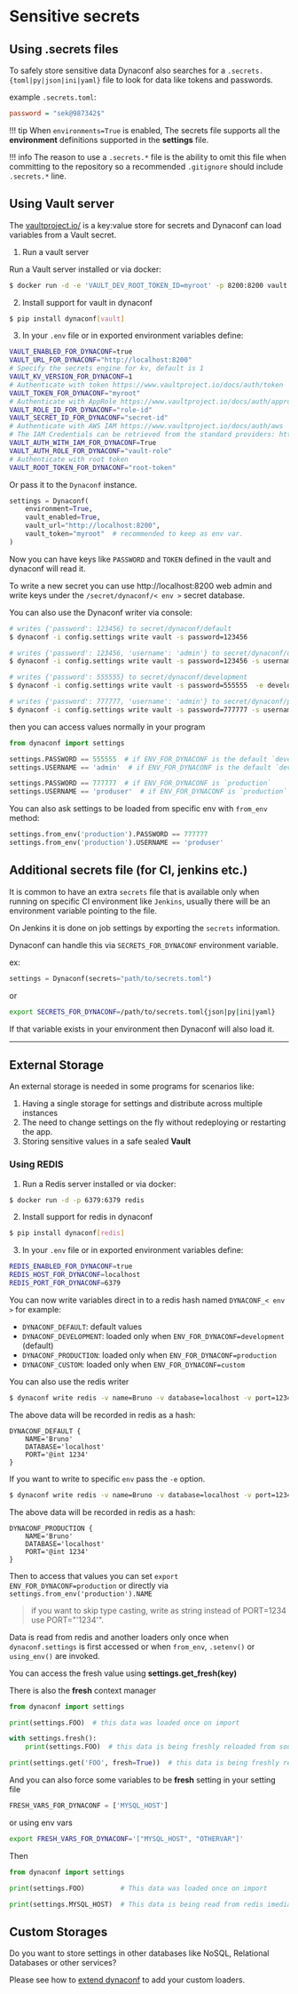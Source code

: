 # Sensitive secrets

## Using .secrets files

To safely store sensitive data Dynaconf also searches for a `.secrets.{toml|py|json|ini|yaml}` file to look for data like tokens and passwords.

example `.secrets.toml`:

```ini
password = "sek@987342$"
```

!!! tip
    When `environments=True` is enabled, The secrets file supports all the **environment** definitions supported in the **settings** file.


!!! info
    The reason to use a `.secrets.*` file is the ability to omit this file when committing to the repository so a recommended `.gitignore` should include `.secrets.*` line.

## Using Vault server

The [vaultproject.io/](https://www.vaultproject.io/) is a key:value store for secrets and Dynaconf can load
variables from a Vault secret.

1. Run a vault server

Run a Vault server installed or via docker:

```bash
$ docker run -d -e 'VAULT_DEV_ROOT_TOKEN_ID=myroot' -p 8200:8200 vault
```

2. Install support for vault in dynaconf

```bash
$ pip install dynaconf[vault]
```

3. In your `.env` file or in exported environment variables define:

```bash
VAULT_ENABLED_FOR_DYNACONF=true
VAULT_URL_FOR_DYNACONF="http://localhost:8200"
# Specify the secrets engine for kv, default is 1
VAULT_KV_VERSION_FOR_DYNACONF=1
# Authenticate with token https://www.vaultproject.io/docs/auth/token
VAULT_TOKEN_FOR_DYNACONF="myroot"
# Authenticate with AppRole https://www.vaultproject.io/docs/auth/approle
VAULT_ROLE_ID_FOR_DYNACONF="role-id"
VAULT_SECRET_ID_FOR_DYNACONF="secret-id"
# Authenticate with AWS IAM https://www.vaultproject.io/docs/auth/aws
# The IAM Credentials can be retrieved from the standard providers: https://boto3.amazonaws.com/v1/documentation/api/latest/guide/credentials.html
VAULT_AUTH_WITH_IAM_FOR_DYNACONF=True
VAULT_AUTH_ROLE_FOR_DYNACONF="vault-role"
# Authenticate with root token
VAULT_ROOT_TOKEN_FOR_DYNACONF="root-token"
```

Or pass it to the `Dynaconf` instance.

```py
settings = Dynaconf(
    environment=True,
    vault_enabled=True,
    vault_url="http://localhost:8200",
    vault_token="myroot"  # recommended to keep as env var.
)
```

Now you can have keys like `PASSWORD` and `TOKEN` defined in the vault and
dynaconf will read it.

To write a new secret you can use http://localhost:8200 web admin and write keys
under the `/secret/dynaconf/< env >` secret database.

You can also use the Dynaconf writer via console:

```bash
# writes {'password': 123456} to secret/dynaconf/default
$ dynaconf -i config.settings write vault -s password=123456  

# writes {'password': 123456, 'username': 'admin'} to secret/dynaconf/default
$ dynaconf -i config.settings write vault -s password=123456 -s username=admin

# writes {'password': 555555} to secret/dynaconf/development
$ dynaconf -i config.settings write vault -s password=555555  -e development

# writes {'password': 777777, 'username': 'admin'} to secret/dynaconf/production
$ dynaconf -i config.settings write vault -s password=777777 -s username=produser -e production
```

then you can access values normally in your program

```py
from dynaconf import settings

settings.PASSWORD == 555555  # if ENV_FOR_DYNACONF is the default `development`
settings.USERNAME == 'admin'  # if ENV_FOR_DYNACONF is the default `development`

settings.PASSWORD == 777777  # if ENV_FOR_DYNACONF is `production`
settings.USERNAME == 'produser'  # if ENV_FOR_DYNACONF is `production`
```

You can also ask settings to be loaded from specific env with `from_env` method:

```py
settings.from_env('production').PASSWORD == 777777
settings.from_env('production').USERNAME == 'produser'
```

## Additional secrets file (for CI, jenkins etc.)

It is common to have an extra `secrets` file that is available only when running on specific CI environment like `Jenkins`, usually there will be an environment variable pointing to the file.

On Jenkins it is done on job settings by exporting the `secrets` information.

Dynaconf can handle this via `SECRETS_FOR_DYNACONF` environment variable.

ex:

```py
settings = Dynaconf(secrets="path/to/secrets.toml")
```

or

```bash
export SECRETS_FOR_DYNACONF=/path/to/secrets.toml{json|py|ini|yaml}
```

If that variable exists in your environment then Dynaconf will also load it.

---
## External Storage

An external storage is needed in some programs for scenarios like:

1) Having a single storage for settings and distribute across multiple instances
2) The need to change settings on the fly without redeploying or restarting the app.
3) Storing sensitive values in a safe sealed **Vault**

### Using REDIS

1. Run a Redis server installed or via docker:

```bash
$ docker run -d -p 6379:6379 redis
```

2. Install support for redis in dynaconf

```bash
$ pip install dynaconf[redis]
```

3. In your `.env` file or in exported environment variables define:

```bash
REDIS_ENABLED_FOR_DYNACONF=true
REDIS_HOST_FOR_DYNACONF=localhost
REDIS_PORT_FOR_DYNACONF=6379
```

You can now write variables direct in to a redis hash named `DYNACONF_< env >` for example:

- `DYNACONF_DEFAULT`: default values
- `DYNACONF_DEVELOPMENT`: loaded only when `ENV_FOR_DYNACONF=development` (default)
- `DYNACONF_PRODUCTION`: loaded only when `ENV_FOR_DYNACONF=production`
- `DYNACONF_CUSTOM`: loaded only when `ENV_FOR_DYNACONF=custom`

You can also use the redis writer

```bash
$ dynaconf write redis -v name=Bruno -v database=localhost -v port=1234
```

The above data will be recorded in redis as a hash:

```
DYNACONF_DEFAULT {
    NAME='Bruno'
    DATABASE='localhost'
    PORT='@int 1234'
}
```

If you want to write to specific `env` pass the `-e` option.

```bash
$ dynaconf write redis -v name=Bruno -v database=localhost -v port=1234 -e production
```

The above data will be recorded in redis as a hash:

```
DYNACONF_PRODUCTION {
    NAME='Bruno'
    DATABASE='localhost'
    PORT='@int 1234'
}
```

Then to access that values you can set `export ENV_FOR_DYNACONF=production` or directly via `settings.from_env('production').NAME`

> if you want to skip type casting, write as string instead of PORT=1234 use PORT="'1234'".

Data is read from redis and another loaders only once when `dynaconf.settings` is first accessed
or when `from_env`, `.setenv()` or `using_env()` are invoked.

You can access the fresh value using **settings.get_fresh(key)**

There is also the **fresh** context manager

```python
from dynaconf import settings

print(settings.FOO)  # this data was loaded once on import

with settings.fresh():
    print(settings.FOO)  # this data is being freshly reloaded from source

print(settings.get('FOO', fresh=True))  # this data is being freshly reloaded from source
```

And you can also force some variables to be **fresh** setting in your setting file

```python
FRESH_VARS_FOR_DYNACONF = ['MYSQL_HOST']
```

or using env vars

```bash
export FRESH_VARS_FOR_DYNACONF='["MYSQL_HOST", "OTHERVAR"]'
```

Then

```python
from dynaconf import settings

print(settings.FOO)         # This data was loaded once on import

print(settings.MYSQL_HOST)  # This data is being read from redis imediatelly!
```

## Custom Storages

Do you want to store settings in other databases like NoSQL, Relational Databases or other services?

Please see how to [extend dynaconf](/advanced/) to add your custom loaders.
